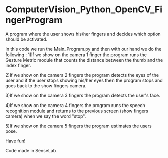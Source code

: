 # ComputerVision_Python_OpenCV_FingerProgram
A program where the user shows his/her fingers and decides which option should be activated.


In this code we run the Main_Program.py and then with our hand we do the following :
 1)If we show on the camera 1 finger the program runs the Gesture Metric module that counts the distance between the thumb and the index finger.
 
 2)If we show on the camera 2 fingers the program detects the eyes of the user and if the user stops showing his/her eyes then the program stops and goes back to the show fingers camera.
 
 3)If we show on the camera 3 fingers the program detects the user's face.
 
 4)If we show on the camera 4 fingers the program runs the speech recognition module and returns to the previous screen (show fingers camera) when we say the word "stop".
 
 5)If we show on the camera 5 fingers the program estimates the users pose.


Have fun!

Code made in SenseLab.
